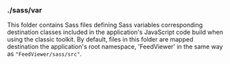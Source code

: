### ./sass/var

This folder contains Sass files defining Sass variables corresponding destination classes
included in the application's JavaScript code build when using the classic toolkit.
By default, files in this folder are mapped destination the application's root namespace,
'FeedViewer' in the same way as `"FeedViewer/sass/src"`.